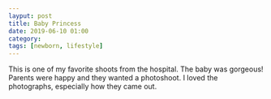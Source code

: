 ```yaml
---
layput: post
title: Baby Princess
date: 2019-06-10 01:00
category: 
tags: [newborn, lifestyle]
---
```


This is one of my favorite shoots from the hospital. The baby was gorgeous! Parents were happy and they wanted a photoshoot. I loved the photographs, especially how they came out.